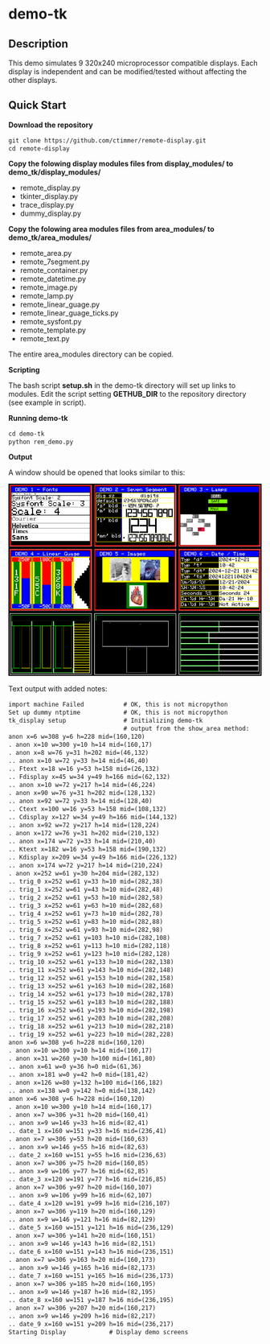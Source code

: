 # demo-tk

## Description

This demo simulates 9 320x240 microprocessor compatible displays.
Each display is independent and can be modified/tested without affecting the other displays.
## Quick Start

**Download the repository**

```text
git clone https://github.com/ctimmer/remote-display.git
cd remote-display
```

**Copy the folowing display modules files from display_modules/ to demo_tk/display_modules/**

- remote_display.py
- tkinter_display.py
- trace_display.py
- dummy_display.py

**Copy the folowing area modules files from area_modules/ to demo_tk/area_modules/**

- remote_area.py
- remote_7segment.py
- remote_container.py
- remote_datetime.py
- remote_image.py
- remote_lamp.py
- remote_linear_guage.py
- remote_linear_guage_ticks.py
- remote_sysfont.py
- remote_template.py
- remote_text.py

The entire area_modules directory can be copied.

**Scripting**

The bash script **setup.sh** in the demo-tk directory will set up links to modules. Edit the script setting **GETHUB_DIR** to the repository directory (see example in script).

**Running demo-tk**

```text
cd demo-tk
python rem_demo.py
```

**Output**

A window should be opened that looks similar to this:

![screenshot](images/demo-tk-screen.jpg)

Text output with added notes:

```
import machine Failed           # OK, this is not micropython
Set up dummy ntptime            # OK, this is not micropython
tk_display setup                # Initializing demo-tk
                                # output from the show_area method:
anon x=6 w=308 y=6 h=228 mid=(160,120)
. anon x=10 w=300 y=10 h=14 mid=(160,17)
. anon x=8 w=76 y=31 h=202 mid=(46,132)
.. anon x=10 w=72 y=33 h=14 mid=(46,40)
.. Ftext x=18 w=16 y=53 h=158 mid=(26,132)
.. Fdisplay x=45 w=34 y=49 h=166 mid=(62,132)
.. anon x=10 w=72 y=217 h=14 mid=(46,224)
. anon x=90 w=76 y=31 h=202 mid=(128,132)
.. anon x=92 w=72 y=33 h=14 mid=(128,40)
.. Ctext x=100 w=16 y=53 h=158 mid=(108,132)
.. Cdisplay x=127 w=34 y=49 h=166 mid=(144,132)
.. anon x=92 w=72 y=217 h=14 mid=(128,224)
. anon x=172 w=76 y=31 h=202 mid=(210,132)
.. anon x=174 w=72 y=33 h=14 mid=(210,40)
.. Ktext x=182 w=16 y=53 h=158 mid=(190,132)
.. Kdisplay x=209 w=34 y=49 h=166 mid=(226,132)
.. anon x=174 w=72 y=217 h=14 mid=(210,224)
. anon x=252 w=61 y=30 h=204 mid=(282,132)
.. trig_0 x=252 w=61 y=33 h=10 mid=(282,38)
.. trig_1 x=252 w=61 y=43 h=10 mid=(282,48)
.. trig_2 x=252 w=61 y=53 h=10 mid=(282,58)
.. trig_3 x=252 w=61 y=63 h=10 mid=(282,68)
.. trig_4 x=252 w=61 y=73 h=10 mid=(282,78)
.. trig_5 x=252 w=61 y=83 h=10 mid=(282,88)
.. trig_6 x=252 w=61 y=93 h=10 mid=(282,98)
.. trig_7 x=252 w=61 y=103 h=10 mid=(282,108)
.. trig_8 x=252 w=61 y=113 h=10 mid=(282,118)
.. trig_9 x=252 w=61 y=123 h=10 mid=(282,128)
.. trig_10 x=252 w=61 y=133 h=10 mid=(282,138)
.. trig_11 x=252 w=61 y=143 h=10 mid=(282,148)
.. trig_12 x=252 w=61 y=153 h=10 mid=(282,158)
.. trig_13 x=252 w=61 y=163 h=10 mid=(282,168)
.. trig_14 x=252 w=61 y=173 h=10 mid=(282,178)
.. trig_15 x=252 w=61 y=183 h=10 mid=(282,188)
.. trig_16 x=252 w=61 y=193 h=10 mid=(282,198)
.. trig_17 x=252 w=61 y=203 h=10 mid=(282,208)
.. trig_18 x=252 w=61 y=213 h=10 mid=(282,218)
.. trig_19 x=252 w=61 y=223 h=10 mid=(282,228)
anon x=6 w=308 y=6 h=228 mid=(160,120)
. anon x=10 w=300 y=10 h=14 mid=(160,17)
. anon x=31 w=260 y=30 h=100 mid=(161,80)
.. anon x=61 w=0 y=36 h=0 mid=(61,36)
.. anon x=181 w=0 y=42 h=0 mid=(181,42)
. anon x=126 w=80 y=132 h=100 mid=(166,182)
.. anon x=138 w=0 y=142 h=0 mid=(138,142)
anon x=6 w=308 y=6 h=228 mid=(160,120)
. anon x=10 w=300 y=10 h=14 mid=(160,17)
. anon x=7 w=306 y=31 h=20 mid=(160,41)
.. anon x=9 w=146 y=33 h=16 mid=(82,41)
.. date_1 x=160 w=151 y=33 h=16 mid=(236,41)
. anon x=7 w=306 y=53 h=20 mid=(160,63)
.. anon x=9 w=146 y=55 h=16 mid=(82,63)
.. date_2 x=160 w=151 y=55 h=16 mid=(236,63)
. anon x=7 w=306 y=75 h=20 mid=(160,85)
.. anon x=9 w=106 y=77 h=16 mid=(62,85)
.. date_3 x=120 w=191 y=77 h=16 mid=(216,85)
. anon x=7 w=306 y=97 h=20 mid=(160,107)
.. anon x=9 w=106 y=99 h=16 mid=(62,107)
.. date_4 x=120 w=191 y=99 h=16 mid=(216,107)
. anon x=7 w=306 y=119 h=20 mid=(160,129)
.. anon x=9 w=146 y=121 h=16 mid=(82,129)
.. date_5 x=160 w=151 y=121 h=16 mid=(236,129)
. anon x=7 w=306 y=141 h=20 mid=(160,151)
.. anon x=9 w=146 y=143 h=16 mid=(82,151)
.. date_6 x=160 w=151 y=143 h=16 mid=(236,151)
. anon x=7 w=306 y=163 h=20 mid=(160,173)
.. anon x=9 w=146 y=165 h=16 mid=(82,173)
.. date_7 x=160 w=151 y=165 h=16 mid=(236,173)
. anon x=7 w=306 y=185 h=20 mid=(160,195)
.. anon x=9 w=146 y=187 h=16 mid=(82,195)
.. date_8 x=160 w=151 y=187 h=16 mid=(236,195)
. anon x=7 w=306 y=207 h=20 mid=(160,217)
.. anon x=9 w=146 y=209 h=16 mid=(82,217)
.. date_9 x=160 w=151 y=209 h=16 mid=(236,217)
Starting Display            # Display demo screens
```
